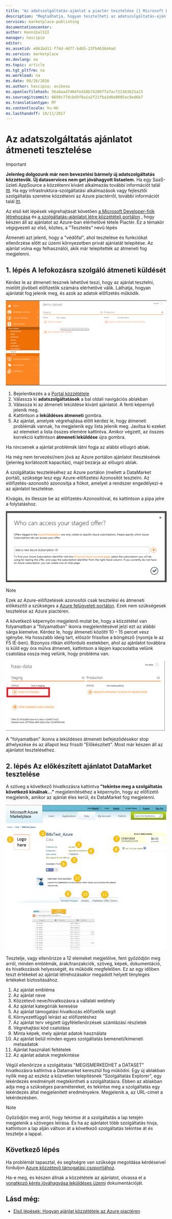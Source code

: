 ```yaml
---
title: "Az adatszolgáltatás-ajánlat a piactér tesztelése |} Microsoft Docs"
description: "Megtudhatja, hogyan tesztelheti az adatszolgáltatás-ajánlat a Azure piactérről."
services: marketplace-publishing
documentationcenter: 
author: HannibalSII
manager: hascipio
editor: 
ms.assetid: e861bd11-f74d-4d77-b4b5-23fb463644ad
ms.service: marketplace
ms.devlang: na
ms.topic: article
ms.tgt_pltfrm: na
ms.workload: na
ms.date: 08/26/2016
ms.author: hascipio; avikova
ms.openlocfilehash: 56a8aad7484fed18b74200ffa7acf22363625a15
ms.sourcegitcommit: 6699c77dcbd5f8a1a2f21fba3d0a0005ac9ed6b7
ms.translationtype: MT
ms.contentlocale: hu-HU
ms.lasthandoff: 10/11/2017
---
```

# <a name="testing-your-data-service-offer-in-staging"></a>Az adatszolgáltatás ajánlatot átmeneti tesztelése
> [!IMPORTANT]
> **Jelenleg dolgozunk már nem bevezetési bármely új adatszolgáltatás közzétevők. Új dataservices nem get jóváhagyott listaelem.** Ha egy SaaS-üzleti AppSource a közzétenni kívánt alkalmazás további információt talál [Itt](https://appsource.microsoft.com/partners). Ha egy infrastruktúra-szolgáltatási alkalmazások vagy fejlesztői szolgáltatás szeretne közzétenni az Azure piactérről, további információt talál [Itt](https://azure.microsoft.com/marketplace/programs/certified/).
> 
> 

Az első két lépések végrehajtását követően [a Microsoft Developer-fiók létrehozása](marketplace-publishing-accounts-creation-registration.md) és [a szolgáltatás-ajánlatot létre közzétételi portálon](marketplace-publishing-data-service-creation.md) , hogy készen áll az ajánlatot az Azure-ban elérhetővé tétele Piactér. Ez a témakör végigvezeti az első, köztes, a "Tesztelés" nevű lépés

Átmeneti azt jelenti, hogy a "védőfal", ahol tesztelése és funkciókat ellenőrzése előtt az üzemi környezetben privát ajánlatát telepítése. Az ajánlat volna egy felhasználói, akik már telepítették az átmeneti fog megjelenni.

## <a name="step-1-pushing-your-offer-to-staging"></a>1. lépés A lefokozásra szolgáló átmeneti küldését
Kérdez le az átmeneti tesznek lehetővé teszi, hogy az ajánlat tesztelni, mielőtt jövőbeli előfizetők számára elérhetővé válik.  Láthatja, hogyan ajánlatát fog jelenik meg, és azok az adatok előfizetés működik.  

  ![rajz](media/marketplace-publishing-data-service-test-in-staging/step-1.1.png)

1. Bejelentkezés a a [Portal közzététele](https://publish.windowsazure.com)
2. Válassza ki **adatszolgáltatások** a bal oldali navigációs ablakban
3. Válassza ki az átmeneti leküldése kívánt ajánlatot. A fenti képernyő jelenik meg.
4. Kattintson a **leküldéses átmeneti** gombra.  
5. Az ajánlat, amelyek végrehajtása előtt kérdez le, hogy átmeneti problémák vannak, ha megjelenik egy lista jelenik meg.  Javítsa ki ezeket az elemeket a lista összes elemére kattintva. Amikor végzett, az összes korrekció kattintson **átmeneti leküldése** újra gombra.

Ha nincsenek a ajánlat problémák látni fogja az alábbi előugró ablak.  

Ha még nem tervezési/nem jóvá az Azure portálon ajánlatot illesztésének (jelenleg korlátozott kapacitás), majd bezárja az előugró ablak.

A szolgáltatás teszteléséhez az Azure portálon (mellett a DataMarket portál), szüksége lesz egy Azure-előfizetési Azonosítót tesztelni.  Az előfizetés-azonosító azonosítja a fiókot, amelyet a rendszer engedélyezi-e az ajánlatot tesztelése.  

Kivágás, és illessze be az előfizetés-Azonosítóval, és kattintson a pipa jelre a folytatáshoz.

  ![rajz](media/marketplace-publishing-data-service-test-in-staging/step-1.2.png)

> [!NOTE]
> Ezek az Azure-előfizetések azonosítói csak tesztelési és átmeneti előkészítő a szükséges a [Azure felügyeleti portálon](https://manage.windowsazure.com). Ezek nem szükségesek tesztelése az Azure piactéren.
> 
> 

A következő képernyőn megjelenő mutat be, hogy a közzététel van folyamatban a "folyamatban" ikonra megjelenítésével jelzi ezt az alábbi sárga kiemelve. Kérdez le, hogy átmeneti közötti 10 – 15 percet vesz igénybe.  Ha hosszabb ideig tart, először frissítse a böngésző (nyomja le az F5 IE-ben).  Bizonyos ritkán előforduló esetekben, ahol az ajánlatot továbbra is küld egy óra múlva átmeneti, kattintson a lépjen kapcsolatba velünk csatolása ossza meg velünk, hogy probléma van.

  ![rajz](media/marketplace-publishing-data-service-test-in-staging/step-1.3.png)

A "folyamatban" ikonra a leküldéses átmeneti befejeződésekor stop áthelyezése és az állapot lesz frissíti "Előkészített".  Most már készen áll az ajánlatot teszteléséhez.  

## <a name="step-2-test-your-staged-offer-in-datamarket"></a>2. lépés Az előkészített ajánlatot DataMarket tesztelése
A szöveg a következő hivatkozásra kattintva **"tekintse meg a szolgáltatás következő kínálnak..."** megjelenítéséhez a képernyőn, hogy az előfizető megjelenik, amikor az ajánlat éles kerül, és DataMarket fog megjelenni.

  ![rajz](media/marketplace-publishing-data-service-test-in-staging/step-2.2.png)

Tesztelje, vagy ellenőrizze a 12 elemeket megjelölve, fent győződjön meg arról, minden emblémák, árak/tranzakciók, szöveg, képek, dokumentáció, és hivatkozások helyességét, és működik megfelelően.  Ez az egy időben teszt értékeket az ajánlat létrehozásakor megadott helyett tényleges értékeket biztosításához.

1. Az ajánlat embléma
2. Az ajánlat neve
3. Közzétevő neve/hivatkozásra a vállalati webhely
4. Az ajánlat kategóriák keresése
5. Az ajánlat támogatási hivatkozás előfizetők segít
6. Környezetfüggő leírást az előfizetéshez
7. Az ajánlat terv végzett ügyfélellenőrzések számlázási részletek
8. Végrehajtási kód csatolása
9. Minta képek, mely ajánlat adatok használata
10. Az ajánlat belül minden egyes szolgáltatás bemeneti/kimeneti metaadatok
11. Ajánlat használati feltételek
12. Az ajánlat adatok megtekintése

Végül ellenőrizze a szolgáltatás "MEGISMERKEDHET a DATASET" hivatkozásra kattintva a Datamarket keresztül fog működni.  Egy új ablakban nyílik meg az eszköz a közvetlen telepítésnek "Szolgáltatás Explorer", egy lekérdezés eredményét megtekintheti a szolgáltatásra.  Ebben az ablakban adja meg a szükséges paramétereket, és tekintse meg a szolgáltatás egy lekérdezés által megjelenített eredményekre.   Megjelenik a, az URL-címet a lekérdezésben.  

> [!NOTE]
> Győződjön meg arról, hogy tekintse át a szolgáltatás a lap tetején megjelenik a szöveges leírása.  És ha az ajánlatot több szolgáltatás hívja, kattintson a lap alján váltson át a következő szolgáltatás tekintse át és tesztelje a lappal.
> 
> 

## <a name="next-step"></a>Következő lépés
Ha problémát tapasztal, és segítségre van szüksége megoldása kérdéseivel forduljon [Azure közzétevő támogatási csoportjához](http://go.microsoft.com/fwlink/?LinkId=272975).

Ha-e meg, és készen állnak a közzététele az ajánlatot, olvassa el a [vonatkozó kérés jóváhagyása leküldéses üzemi](marketplace-publishing-push-to-production.md) dokumentációját.

## <a name="see-also"></a>Lásd még:
* [Első lépések: Hogyan ajánlat közzététele az Azure piactéren](marketplace-publishing-getting-started.md)

